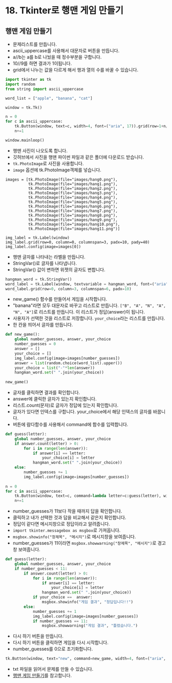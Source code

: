 # 18. Tkinter로 행맨 게임 만들기
## 행맨 게임 만들기
* 문제리스트를 만듭니다.
* ascii_uppercase를 사용해서 대문자로 버튼을 만듭니다.
* a//b는 a를 b로 나눴을 때 정수부분을 구합니다.
* 10//9를 하면 결과가 1이됩니다.
* grid에서 나누는 값을 다르게 해서 행과 열의 수를 바꿀 수 있습니다.
```python
import tkinter as tk
import random
from string import ascii_uppercase

word_list = ["apple", "banana", "cat"]

window = tk.Tk()

n = 0
for c in ascii_uppercase:
    tk.Button(window, text=c, width=4, font=("aria", 17)).grid(row=1+n//9, column=n%9)
    n+=1    

window.mainloop()
```

* 행맨 사진이 나오도록 합니다.
* 깃허브에서 사진을 행맨 파이썬 파일과 같은 폴더에 다운로드 받습니다.
* ```tk.PhotoImage```로 사진을 사용합니다.
* ```image``` 옵션에 tk.PhotoImage객체를 넣습니다.
```pyhon
images = [tk.PhotoImage(file="images/hang0.png"),
          tk.PhotoImage(file="images/hang1.png"),
          tk.PhotoImage(file="images/hang2.png"),
          tk.PhotoImage(file="images/hang3.png"),
          tk.PhotoImage(file="images/hang4.png"),
          tk.PhotoImage(file="images/hang5.png"),
          tk.PhotoImage(file="images/hang6.png"),
          tk.PhotoImage(file="images/hang7.png"),
          tk.PhotoImage(file="images/hang8.png"),
          tk.PhotoImage(file="images/hang9.png"),
          tk.PhotoImage(file="images/hang10.png"),
          tk.PhotoImage(file="images/hang11.png")]

img_label = tk.Label(window)
img_label.grid(row=0, column=0, columnspan=3, padx=10, pady=40)
img_label.config(image=images[0])
```

* 행맨 글자를 나타내는 라벨을 만듭니다.
* StringVar()로 글자를 나타냅니다.
* StringVar() 값이 변하면 위젯의 글자도 변합니다. 
```python
hangman_word = tk.StringVar()
word_label = tk.Label(window, textvariable = hangman_word, font=("aria", 30))
word_label.grid(row=0, column=3, columnspan=6, padx=10)
```

* new_game() 함수를 만들어서 게임을 시작합니다.
* "banana"라면 모두 대문자로 바꾸고 리스트로 만듭니다. ```["B", "A", "N", "A", "N", "A"]```로 리스트를 만듭니다. 이 리스트가 정답(answer)이 됩니다. 
* 사용자가 선택한 것을 리스트로 저장합니다. ```your_choice```라는 리스트를 만듭니다. 
* 한 칸을 띄어서 글자를 만듭니다.
```python
def new_game():
    global number_guesses, answer, your_choice  
    number_guesses = 0
    answer = []
    your_choice = []
    img_label.config(image=images[number_guesses])
    answer = list(random.choice(word_list).upper())
    your_choice = list("-"*len(answer))
    hangman_word.set(" ".join(your_choice))
    
new_game()
```

* 글자를 클릭하면 결과를 확인합니다.
* answer에 클릭한 글자가 있는지 확인합니다.
* 리스트.count(문자)로 글자가 정답에 있는지 확인합니다.
* 글자가 있다면 인덱스를 구합니다. your_choice에서 해당 인덱스의 글자를 바꿉니다. 
* 버튼에 람다함수를 사용해서 command에 함수를 입력합니다.
```python
def guess(letter):     
    global number_guesses, answer, your_choice   
    if answer.count(letter) > 0:      
        for i in range(len(answer)):
            if answer[i] == letter:
                your_choice[i] = letter
            hangman_word.set(" ".join(your_choice))
    else:
        number_guesses += 1
        img_label.config(image=images[number_guesses])
        
n = 0
for c in ascii_uppercase:
    tk.Button(window, text=c, command=lambda letter=c:guess(letter), width=4, font=("aria", 17)).grid(row=1+n//9, column=n%9)
    n+=1    
```

* number_guesses가 11보다 작을 때까지 답을 확인합니다.
* 클릭하고 내가 선택한 것과 답을 비교해서 같은지 확인합니다.
* 정답이 같다면 메시지창으로 정답이라고 알려줍니다.
* ```import tkinter.messagebox as msgbox```로 가져옵니다.
* ```msgbox.showinfo("창제목", "메시지")```로 메시지창을 보여줍니다.
* number_guesses가 11이라면 ```msgbox.showwarning("창제목", "메시지")```로 경고창 보여줍니다.  
```python
def guess(letter):     
    global number_guesses, answer, your_choice
    if number_guesses < 11: 
        if answer.count(letter) > 0:      
            for i in range(len(answer)):
                if answer[i] == letter:
                    your_choice[i] = letter
                hangman_word.set(" ".join(your_choice))
            if your_choice ==  answer:
                msgbox.showinfo("게임 결과", "정답입니다!!")
        else:
            number_guesses += 1
            img_label.config(image=images[number_guesses])
            if number_guesses == 11:
                msgbox.showwarning("게임 결과", "틀렸습니다.")
```

* 다시 하기 버튼을 만듭니다.
* 다시 하기 버튼을 클릭하면 게임을 다시 시작합니다.
* number_guesses를 0으로 초기화합니다.
```python
tk.Button(window, text="new", command=new_game, width=4, font=("aria", 17)).grid(row=1+n//9, column=n%9)
```

* txt 파일을 읽어서 문제를 만들 수 있습니다.
* [행맨 게임 만들기](https://github.com/itple-sw/python-drone/blob/main/14/%ED%96%89%EB%A7%A8%20%EA%B2%8C%EC%9E%84%20%EB%A7%8C%EB%93%A4%EA%B8%B0.md)를 참고합니다.
